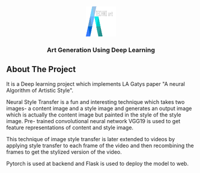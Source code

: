 <!-- PROJECT LOGO -->
<br />
<p align="center">
  <a href="https://github.com/github_username/repo_name">
    <img src="https://github.com/kratikaagarwal/Art-Generation-Using-Deep-Learning/blob/main/src/flask_pack/static/images/logo6.png" alt="Logo" width="80" height="80">
  </a>

  <h3 align="center"> Art Generation Using Deep Learning</h3>

 


## About The Project
It is a Deep learning project which implements LA Gatys paper "A neural Algorithm of Artistic Style".

Neural Style Transfer is a fun and interesting technique which takes two images- a content image and  a style image and generates an output image which is actually the content image but painted in the style of the style image. Pre- trained convolutional neural network VGG19 is used to get feature representations of content and style image.

This technique of image style transfer is later extended to videos by applying style transfer to each frame of the video and then recombining the frames to get the stylized version of the video.

Pytorch is used at backend and Flask is used to deploy the model to web.
